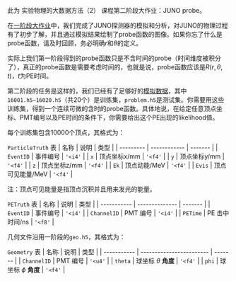 此为 实验物理的大数据方法（2） 课程第二阶段大作业：JUNO probe。

在[一阶段大作业](https://git.tsinghua.edu.cn/physics-data/projects/tpl_junosap)中，我们完成了JUNO探测器的模拟和分析，对JUNO的物理过程有了初步了解，并且通过模拟结果绘制了probe函数的图像。如果你忘了什么是probe函数，请及时回顾，务必明确$r$和$\theta$的定义。

实际上我们第一阶段得到的probe函数只是不含时间的probe（时间维度被积分了），真正的probe函数是需要考虑时间的，也就是说，probe函数应该是$R(r,\theta,t)$，$t$为PE时间。

第二阶段的任务是这样的，我们已经有了足够好的[模拟数据]()，其中`16001.h5~16020.h5`（共20个）是训练集，`problem.h5`是测试集。你需要用这些训练集，得到一个连续可微的含时的probe函数。具体地说，在给定任意顶点坐标、PMT编号以及PE时间的条件下，你需要给出这个PE出现的likelihood值。

每个训练集包含10000个顶点，其格式为：

`ParticleTruth` 表
| 名称      | 说明         | 类型    |
| --------- | ------------ | ------- |
| `EventID` | 事件编号          | `'<i4'` |
| `x`       | 顶点坐标x/mm      | `'<f4'` |
| `y`       | 顶点坐标y/mm      | `'<f4'` |
| `z`       | 顶点坐标z/mm      | `'<f4'` |
| `Ek`      | 顶点动能/MeV      | `'<f4'` |
| `Evis`    | 顶点可见能量/MeV  | `'<f4'` |

注：顶点可见能量是指顶点沉积并且用来发光的能量。

`PETruth` 表
| 名称        | 说明           | 类型    |
| ----------- | -------------- | ------- |
| `EventID`   | 事件编号       | `'<i4'` |
| `ChannelID` | PMT 编号       | `'<i4'` |
| `PETime`    | PE 击中时间/ns | `'<f8'` |

几何文件沿用一阶段的`geo.h5`，其格式为：

`Geometry` 表
| 名称        | 说明                     | 类型    |
| ----------- | ------------------------ | ------- |
| `ChannelID` | PMT 编号                 | `'<u4'` |
| `theta`     | 球坐标 $\theta$ **角度** | `'<f4'` |
| `phi`       | 球坐标 $\phi$ **角度**   | `'<f4'` |

